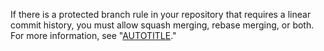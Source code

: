 If there is a protected branch rule in your repository that requires a linear commit history, you must allow squash merging, rebase merging, or both. For more information, see "[AUTOTITLE](/repositories/configuring-branches-and-merges-in-your-repository/defining-the-mergeability-of-pull-requests/about-protected-branches#require-pull-request-reviews-before-merging)."
